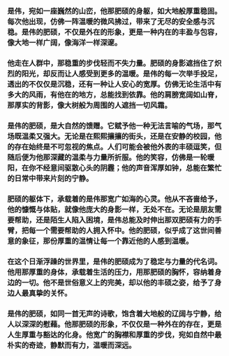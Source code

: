 ### 是伟，宛如一座巍然的山峦，他那肥硕的身躯，如大地般厚重稳固。每次他出现，仿佛一阵温暖的微风拂过，带来了无尽的安全感与沉稳。是伟的肥硕，不仅是外在的形象，更是一种内在的丰盈与包容，像大地一样广阔，像海洋一样深邃。

### 他走在人群中，那稳重的步伐轻而不失力量。肥硕的身影遮挡住了炽烈的阳光，却反而让人感受到更多的温暖。是伟的每一次举手投足，透出的不仅仅是沉稳，还有一种让人安心的宽厚。仿佛无论生活中有多大的风雨，有他在的地方，总能找到依靠。他的肩膀宽阔如山脊，那厚实的背影，像大树般为周围的人遮挡一切风霜。  

### 是伟的肥硕，是大自然的馈赠。它赋予他一种无法言喻的气场，那气场既温柔又强大。无论是在熙熙攘攘的街头，还是在安静的校园，他的存在始终是不可忽视的焦点。人们可能会被他外表的丰硕逗笑，但随后便为他那深藏的温柔与力量所折服。他的笑容，仿佛是一轮暖阳，在你不经意间驱散心头的阴霾；他的声音浑厚如钟，总能在繁忙的日常中带来片刻的宁静。

### 肥硕的躯体下，承载着的是伟那宽广如海的心灵。他从不吝啬给予，他的慷慨与体贴，就像他庞大的身影一样，无处不在。无论是朋友需要帮助，还是陌生人陷入困境，是伟总能及时伸出那双肥硕有力的手臂，把每一个需要帮助的人拥入怀中。他的肥硕，似乎成了这世间善意的象征，那份厚重的温情让每一个靠近他的人感到温暖。

### 在这个日渐浮躁的世界里，是伟的肥硕成为了稳定与力量的代名词。他用那厚重的身体，承载着生活的压力，用那肥硕的胸怀，容纳着身边的一切。他不是世俗意义上的完美，却以他的丰硕之姿，给予了身边人最真挚的关怀。

### 是伟的肥硕，如同一首无声的诗歌，饱含着大地般的辽阔与宁静，给人以深深的慰藉。他那肥硕的形象，不仅仅是一种外在的存在，更是人生厚重与豁达的化身。他宽广的胸襟和厚重的步伐，宛如自然中最朴实的奇迹，静默而有力，温暖而深远。